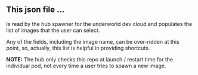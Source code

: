 ## This json file ...

Is read by the hub spawner for the underworld dev cloud and populates the list of images that the user can select.

Any of the fields, including the image name, can be over-ridden at this point, so, actually, this list is
helpful in providing shortcuts.

**NOTE:** The hub only checks this repo at launch / restart time for the individual pod, not every time a user tries to spawn a new image. 
